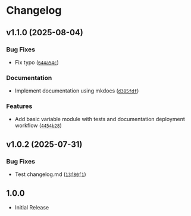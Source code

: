 # Changelog

<!-- version list -->

## v1.1.0 (2025-08-04)

### Bug Fixes

- Fix typo
  ([`644a54c`](https://github.com/Dzoel31/python-learning-lab/commit/644a54cd3a4b63e59fa682ca3077618f5be3eb92))

### Documentation

- Implement documentation using mkdocs
  ([`d385fdf`](https://github.com/Dzoel31/python-learning-lab/commit/d385fdff2ff01dee728778359b5a2edd34930ac4))

### Features

- Add basic variable module with tests and documentation deployment workflow
  ([`4454b28`](https://github.com/Dzoel31/python-learning-lab/commit/4454b286156d85e0b270df28f3c4d68e9c4fc494))


## v1.0.2 (2025-07-31)

### Bug Fixes

- Test changelog.md
  ([`13f80f1`](https://github.com/Dzoel31/python-learning-lab/commit/13f80f129851fc3e4ac6c41ed1afdc030ecf9bad))


## 1.0.0

- Initial Release
